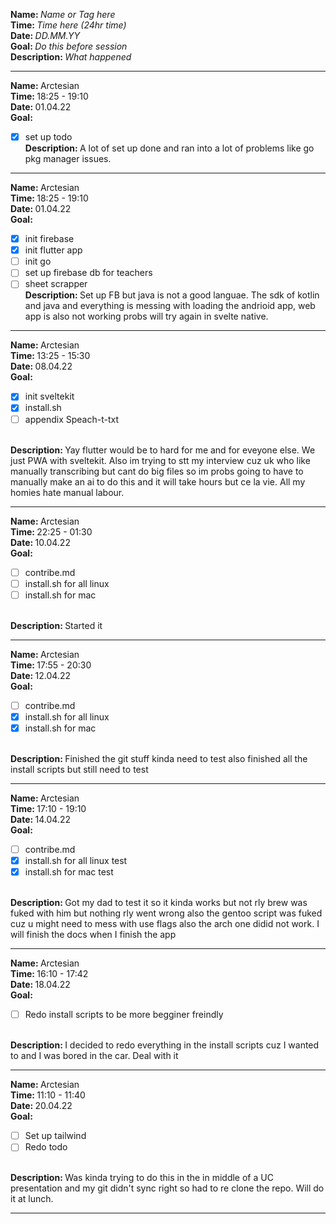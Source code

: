 <strong>Name: </strong><em>Name or Tag here</em>
<br>
<strong>Time: </strong> <em>Time here (24hr time)</em>
<br>
<strong>Date: </strong> <em>DD.MM.YY</em>
<br>
<strong>Goal: </strong> <em>Do this before session </em>
<br>
<strong>Description: </strong> <em>What happened</em>

<hr>

<strong>Name: </strong> Arctesian
<br>
<strong>Time: </strong> 18:25 - 19:10
<br>
<strong>Date: </strong> 01.04.22
<br>
<strong>Goal: </strong>

- [x] set up todo
    <br>
    <strong>Description: </strong>
    A lot of set up done and ran into a lot of problems like go pkg manager issues.
<hr>

<strong>Name: </strong> Arctesian
<br>
<strong>Time: </strong> 18:25 - 19:10
<br>
<strong>Date: </strong> 01.04.22
<br>
<strong>Goal: </strong>

- [x] init firebase
- [x] init flutter app
- [ ] init go
- [ ] set up firebase db for teachers
- [ ] sheet scrapper
      <br>
      <strong>Description: </strong>
      Set up FB but java is not a good languae. The sdk of kotlin and java and everything is messing with loading the andrioid app, web app is also not working probs will try again in svelte native.

<hr>

<strong>Name: </strong> Arctesian
<br>
<strong>Time: </strong> 13:25 - 15:30
<br>
<strong>Date: </strong> 08.04.22
<br>
<strong>Goal: </strong>

- [x] init sveltekit
- [x] install.sh
- [ ] appendix Speach-t-txt
<br>
<strong>Description: </strong>
      Yay flutter would be to hard for me and for eveyone else. We just PWA with sveltekit. Also im trying to stt my interview cuz uk who like manually transcribing but cant do big files so im probs going to have to manually make an ai to do this and it will take hours but ce la vie. All my homies hate manual labour.

<hr>

<strong>Name: </strong> Arctesian
<br>
<strong>Time: </strong> 22:25 - 01:30
<br>
<strong>Date: </strong> 10.04.22
<br>
<strong>Goal: </strong>
- [ ] contribe.md
- [ ] install.sh for all linux 
- [ ] install.sh for mac
<br>
<strong>Description: </strong>
Started it 
 
<hr>

<strong>Name: </strong> Arctesian
<br>
<strong>Time: </strong> 17:55 - 20:30
<br>
<strong>Date: </strong> 12.04.22
<br>
<strong>Goal: </strong>
- [ ] contribe.md
- [x] install.sh for all linux 
- [x] install.sh for mac
<br>
<strong>Description: </strong>
Finished the git stuff kinda need to test also finished all the install scripts but still need to test 

<hr>

<strong>Name: </strong> Arctesian
<br>
<strong>Time: </strong> 17:10 - 19:10
<br>
<strong>Date: </strong> 14.04.22
<br>
<strong>Goal: </strong>
- [ ] contribe.md
- [x] install.sh for all linux test
- [x] install.sh for mac test
<br>
<strong>Description: </strong>
Got my dad to test it so it kinda works but not rly brew was fuked with him but nothing rly went wrong also the gentoo script was fuked cuz u might need to mess with use flags also the arch one didid not work. I will finish the docs when I finish the app

<hr>

<strong>Name: </strong> Arctesian
<br>
<strong>Time: </strong> 16:10 - 17:42
<br>
<strong>Date: </strong> 18.04.22
<br>
<strong>Goal: </strong>
- [ ] Redo install scripts to be more begginer freindly
<br>
<strong>Description: </strong>
I decided to redo everything in the install scripts cuz I wanted to and I was bored in the car. Deal with it

<hr>

<strong>Name: </strong> Arctesian
<br>
<strong>Time: </strong> 11:10 - 11:40
<br>
<strong>Date: </strong> 20.04.22
<br>
<strong>Goal: </strong>
- [ ] Set up tailwind 
- [ ] Redo todo 
<br>
<strong>Description: </strong>
Was kinda trying to do this in the in middle of a UC presentation and my git didn't sync right so had to re clone the repo. Will do it at lunch.

<hr>
